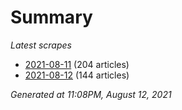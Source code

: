 # Summary
*Latest scrapes*
* [2021-08-11](https://github.com/nuuuwan/news_lk/blob/data/news_lk.2021-08-11.json) (204 articles)
* [2021-08-12](https://github.com/nuuuwan/news_lk/blob/data/news_lk.2021-08-12.json) (144 articles)

*Generated at 11:08PM, August 12, 2021*
